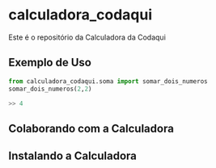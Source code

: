 # calculadora_codaqui

Este é o repositório da Calculadora da Codaqui

## Exemplo de Uso

```python
from calculadora_codaqui.soma import somar_dois_numeros
somar_dois_numeros(2,2)

>> 4
```
## Colaborando com a Calculadora

## Instalando a Calculadora
